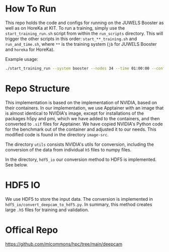 # How To Run

This repo holds the code and configs for running on the JUWELS Booster as well as on HoreKa at KIT.
To run a training, simply use the `start_training_run.sh` script from within the `run_scripts` directory.
This will trigger the other scripts in this order: `start_**_training.sh` and `run_and_time.sh`, where `**`
is the training system (`jb` for JUWELS Booster and `horeka` for HoreKa).

Example usage:
```bash
./start_training_run --system booster --nodes 34 --time 01:00:00 --config "config_file_path"
```

# Repo Structure

This implementation is based on the implementation of NVIDIA, based on their containers. In our implementation,
we use Apptainer with an image that is almost identical to NVIDIA's image, except for installations of the packages
h5py and pmi, which we have added to the containers, and then converted to `.sif` files for Apptainer. We have copied
NVIDIA's Python code for the benchmark out of the container and adjusted it to our needs. This modified code is found
in the directory `image-src`.

The directory `utils` consists NVIDIA's utils for conversion, including the conversion of the data from individual `h5` files to numpy files.

In the directory, `hdf5_io` our conversion method to HDF5 is implemented. See below.

# HDF5 IO
We use HDF5 to store the input data. The conversion is implemented in `hdf5_io/convert_deepcam_to_hdf5.py`. In summary, this method creates
large `.h5` files for training and validation.


# Offical Repo

https://github.com/mlcommons/hpc/tree/main/deepcam
